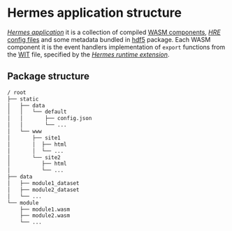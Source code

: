 # Hermes application structure

[*Hermes application*] it is a collection of compiled
[WASM components](https://component-model.bytecodealliance.org/introduction.html),
[*HRE* config files](./hre_init_setup.md)
and some metadata
bundled in [hdf5](https://www.hdfgroup.org/solutions/hdf5/) package.
Each WASM component it is the event handlers implementation of `export` functions from the [WIT] file,
specified by the [*Hermes runtime extension*].

## Package structure

```bash
/ root
├── static
│   ├── data
│   │   └── default
│   │       ├── config.json
│   │       └── ...
│   └── www
│       ├── site1
│       │  ├── html
│       │  └── ...
│       └── site2
│          ├── html
│          └── ...
├── data
│   ├── module1_dataset
│   ├── module2_dataset
│   └── ...
└── module
    ├── module1.wasm
    ├── module2.wasm
    └── ...
```

[WIT]: https://component-model.bytecodealliance.org/design/wit.html
[*Hermes runtime extension*]: ./../../05_building_block_view/hermes_core.md#hermes-runtime-extension-hre
[*Hermes application*]: ./../../05_building_block_view//hermes_core.md#hermes-application

